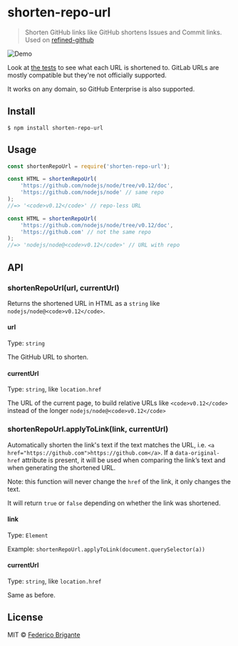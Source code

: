 # shorten-repo-url

> Shorten GitHub links like GitHub shortens Issues and Commit links. Used on [refined-github](https://github.com/refined-github/refined-github)

![Demo](https://user-images.githubusercontent.com/1402241/27252232-8fdf8ed0-538b-11e7-8f19-12d317c9cd32.png)

Look at [the tests](https://github.com/refined-github/shorten-repo-url/blob/main/test.js) to see what each URL is shortened to. GitLab URLs are mostly compatible but they're not officially supported.

It works on any domain, so GitHub Enterprise is also supported.

## Install

```
$ npm install shorten-repo-url
```

## Usage

```js
const shortenRepoUrl = require('shorten-repo-url');

const HTML = shortenRepoUrl(
	'https://github.com/nodejs/node/tree/v0.12/doc',
	'https://github.com/nodejs/node' // same repo
);
//=> '<code>v0.12</code>' // repo-less URL

const HTML = shortenRepoUrl(
	'https://github.com/nodejs/node/tree/v0.12/doc',
	'https://github.com' // not the same repo
);
//=> 'nodejs/node@<code>v0.12</code>' // URL with repo
```

## API

### shortenRepoUrl(url, currentUrl)

Returns the shortened URL in HTML as a `string` like `nodejs/node@<code>v0.12</code>`.

#### url

Type: `string`

The GitHub URL to shorten.

#### currentUrl

Type: `string`, like `location.href`

The URL of the current page, to build relative URLs like `<code>v0.12</code>` instead of the longer `nodejs/node@<code>v0.12</code>`

### shortenRepoUrl.applyToLink(link, currentUrl)

Automatically shorten the link's text if the text matches the URL, i.e. `<a href="https://github.com">https://github.com</a>`. If a `data-original-href` attribute is present, it will be used when comparing the link’s text and when generating the shortened URL.

Note: this function will never change the `href` of the link, it only changes the text.

It will return `true` or `false` depending on whether the link was shortened.

#### link

Type: `Element`

Example: `shortenRepoUrl.applyToLink(document.querySelector(a))`

#### currentUrl

Type: `string`, like `location.href`

Same as before.

## License

MIT © [Federico Brigante](https://fregante.com)

